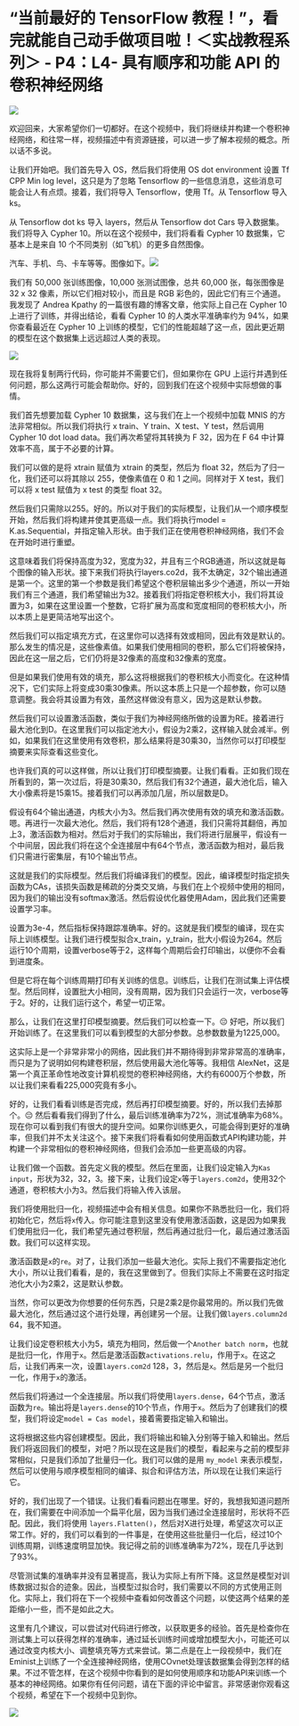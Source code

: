 # “当前最好的 TensorFlow 教程！”，看完就能自己动手做项目啦！＜实战教程系列＞ - P4：L4- 具有顺序和功能 API 的卷积神经网络 

![](img/1090d091c86a18e1ad139b92203046b6_0.png)

欢迎回来，大家希望你们一切都好。在这个视频中，我们将继续并构建一个卷积神经网络，和往常一样，视频描述中有资源链接，可以进一步了解本视频的概念。所以话不多说。

让我们开始吧。我们首先导入 OS，然后我们将使用 OS dot environment 设置 Tf CPP Min log level，这只是为了忽略 Tensorflow 的一些信息消息，这些消息可能会让人有点烦。接着，我们将导入 Tensorflow，使用 Tf。从 Tensorflow 导入 ks。

从 Tensorflow dot ks 导入 layers，然后从 Tensorflow dot Cars 导入数据集。我们将导入 Cypher 10。所以在这个视频中，我们将看看 Cypher 10 数据集，它基本上是来自 10 个不同类别（如飞机）的更多自然图像。

汽车、手机、鸟、卡车等等。图像如下。![](img/1090d091c86a18e1ad139b92203046b6_2.png)

我们有 50,000 张训练图像，10,000 张测试图像，总共 60,000 张，每张图像是 32 x 32 像素，所以它们相对较小，而且是 RGB 彩色的，因此它们有三个通道。我发现了 Andrea Kpathy 的一篇很有趣的博客文章，他实际上自己在 Cypher 10 上进行了训练，并得出结论，看看 Cypher 10 的人类水平准确率约为 94%，如果你查看最近在 Cypher 10 上训练的模型，它们的性能超越了这一点，因此更近期的模型在这个数据集上远远超过人类的表现。

![](img/1090d091c86a18e1ad139b92203046b6_4.png)

现在我将复制两行代码，你可能并不需要它们，但如果你在 GPU 上运行并遇到任何问题，那么这两行可能会帮助你。好的，回到我们在这个视频中实际想做的事情。

我们首先想要加载 Cypher 10 数据集，这与我们在上一个视频中加载 MNIS 的方法非常相似。所以我们将执行 x train、Y train、X test、Y test，然后调用 Cypher 10 dot load data。我们再次希望将其转换为 F 32，因为在 F 64 中计算效率不高，属于不必要的计算。

我们可以做的是将 xtrain 赋值为 xtrain 的类型，然后为 float 32，然后为了归一化，我们还可以将其除以 255，使像素值在 0 和 1 之间。同样对于 X test，我们可以将 x test 赋值为 x test 的类型 float 32。

然后我们只需除以255。好的。所以对于我们的实际模型，让我们从一个顺序模型开始，然后我们将构建并使其更高级一点。我们将执行model = K.as.Sequential，并指定输入形状。由于我们正在使用卷积神经网络，我们不会在开始时进行重塑。

这意味着我们将保持高度为32，宽度为32，并且有三个RGB通道，所以这就是每个图像的输入形状。接下来我们将执行layers.co2d，我不太确定，32个输出通道是第一个。这里的第一个参数是我们希望这个卷积层输出多少个通道，所以一开始我们有三个通道，我们希望输出为32。接着我们将指定卷积核大小，我们将其设置为3，如果在这里设置一个整数，它将扩展为高度和宽度相同的卷积核大小，所以本质上是更简洁地写出这个。

然后我们可以指定填充方式，在这里你可以选择有效或相同，因此有效是默认的。那么发生的情况是，这些像素值。如果我们使用相同的卷积，那么它们将被保持，因此在这一层之后，它们仍将是32像素的高度和32像素的宽度。

但是如果我们使用有效的填充，那么这将根据我们的卷积核大小而变化。在这种情况下，它们实际上将变成30乘30像素。所以这本质上只是一个超参数，你可以随意调整。我会将其设置为有效，虽然这样做没有意义，因为这是默认参数。

然后我们可以设置激活函数，类似于我们为神经网络所做的设置为RE。接着进行最大池化到D。在这里我们可以指定池大小，假设为2乘2，这样输入就会减半。例如，如果我们在这里使用有效卷积，那么结果将是30乘30，当然你可以打印模型摘要来实际查看这些变化。

也许我们真的可以这样做，所以让我们打印模型摘要。让我们看看。正如我们现在所看到的，第一次过后，将是30乘30，然后我们有32个通道，最大池化后，输入大小像素将是15乘15。接着我们可以再添加几层，所以层数是D。

假设有64个输出通道，内核大小为3。然后我们再次使用有效的填充和激活函数。嗯。再进行一次最大池化。然后，我们将有128个通道，我们只需将其翻倍，再加上3，激活函数为相对。然后对于我们的实际输出，我们将进行层展平，假设有一个中间层，因此我们将在这个全连接层中有64个节点，激活函数为相对，最后我们只需进行密集层，有10个输出节点。

这就是我们的实际模型。然后我们将编译我们的模型。因此，编译模型时指定损失函数为CAs，该损失函数是稀疏的分类交叉熵，与我们在上个视频中使用的相同，因为我们的输出没有softmax激活。然后假设优化器使用Adam，因此我们还需要设置学习率。

设置为3e-4，然后指标保持跟踪准确率。好的。这就是我们模型的编译，现在实际上训练模型。让我们进行模型拟合x_train，y_train，批大小假设为264。然后运行10个周期，设置verbose等于2，这样每个周期后会打印输出，以便你不会看到进度条。

但是它将在每个训练周期打印有关训练的信息。训练后，让我们在测试集上评估模型。然后同样，设置批大小相同，没有周期，因为我们只会运行一次，verbose等于2。好的，让我们运行这个，希望一切正常。

那么，让我们在这里打印模型摘要。然后我们可以检查一下。😔 好吧，所以我们开始训练了。在这里我们可以看到模型的大部分参数。总参数数量为1225,000。

这实际上是一个非常非常小的网络，因此我们并不期待得到非常非常高的准确率，而只是为了说明如何构建卷积层，然后使用最大池化等等。我相信 AlexNet，这是第一个真正革命性地改变计算机视觉的卷积神经网络，大约有6000万个参数，所以让我们来看看225,000究竟有多小。

好的，让我们看看训练是否完成，然后再打印模型摘要。好的，所以我们去掉那个。😔 然后看看我们得到了什么，最后训练准确率为72%，测试准确率为68%。现在你可以看到我们有很大的提升空间。如果你训练更久，可能会得到更好的准确率，但我们并不太关注这个。接下来我们将看看如何使用函数式API构建功能，并构建一个非常相似的卷积神经网络，但我们会添加一些更高级的内容。

让我们做一个函数。首先定义我的模型。然后在里面，让我们设定输入为`Kas input`，形状为32，32，3。接下来，让我们设定`x`等于`layers.com2d`，使用32个通道，卷积核大小为3。然后我们将输入传入该层。

我们将使用批归一化，视频描述中会有相关信息。如果你不熟悉批归一化，我们将初始化它，然后将`x`传入。你可能注意到这里没有使用激活函数，这是因为如果我们使用批归一化，我们希望先通过卷积层，然后再通过批归一化，最后通过激活函数。我们可以这样实现。

激活函数是`x`的`re`。对了，让我们添加一些最大池化。实际上我们不需要指定池化大小，所以让我们看看，是的，我在这里做到了。但我们实际上不需要在这时指定池化大小为2乘2，这是默认参数。

当然，你可以更改为你想要的任何东西，只是2乘2是你最常用的。所以我们先做最大池化，然后通过这个进行处理，再创建另一个层。让我们做`layers.column2d` 64，我不知道。

让我们设定卷积核大小为5，填充为相同，然后做一个`Another batch norm`，也就是批归一化，作用于`x`。然后是激活函数`activations.relu`，作用于`x`。在这之后，让我们再来一次，设置`layers.com2d` 128，3，然后是`x`。然后是另一个批归一化，作用于`x`的激活。

然后我们将通过一个全连接层。所以我们将使用`layers.dense`，64个节点，激活函数为`re`。输出将是`layers.dense`的10个节点，作用于`x`。然后为了创建我们的模型，我们将设定`model = Cas model`，接着需要指定输入和输出。

这将根据这些内容创建模型。因此，我们将输出和输入分别等于输入和输出。然后我们将返回我们的模型，对吧？所以现在这是我们的模型，看起来与之前的模型非常相似，只是我们添加了批量归一化。我们可以做的是用 `my_model` 来表示模型，然后可以使用与顺序模型相同的编译、拟合和评估方法，所以现在让我们来运行它。

好的，我们出现了一个错误。让我们看看问题出在哪里。好的，我想我知道问题所在，我们需要在中间添加一个扁平化层，因为当我们通过全连接层时，形状将不匹配。因此，我们将使用 `layers.Flatten()`，然后对X进行处理，希望这次可以正常工作。好的，我们可以看到的一件事是，在使用这些批量归一化后，经过10个训练周期，训练速度明显加快。我记得之前的训练准确率为72%，现在几乎达到了93%。

尽管测试集的准确率并没有显著提高，我认为实际上有所下降。这显然是模型对训练数据过拟合的迹象。因此，当模型过拟合时，我们需要以不同的方式使用正则化。实际上，我们将在下一个视频中查看如何改善这个问题，以使这两个结果的差距缩小一些，而不是如此之大。

这里有几个建议，可以尝试对代码进行修改，以获取更多的经验。首先是检查你在测试集上可以获得怎样的准确率，通过延长训练时间或增加模型大小，可能还可以通过改变内核大小、调整填充等方式来尝试。第二点是在上一段视频中，我们在Eminist上训练了一个全连接神经网络，使用COvnet处理该数据集会得到怎样的结果。不过不管怎样，在这个视频中你看到的是如何使用顺序和功能API来训练一个基本的神经网络。如果你有任何问题，请在下面的评论中留言。非常感谢你观看这个视频，希望在下一个视频中见到你。

![](img/1090d091c86a18e1ad139b92203046b6_6.png)
